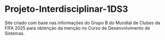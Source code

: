 # Projeto-Interdisciplinar-1DS3
Site criado com base nas informações do Grupo B do Mundial de Clubes da FIFA 2025 para obtenção da menção no Curso de Desenvolvimento de Sistemas.

